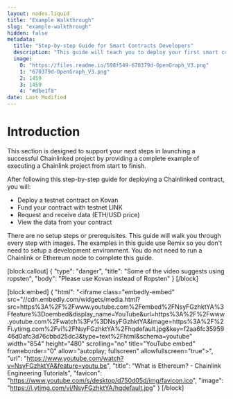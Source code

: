 ```yaml
---
layout: nodes.liquid
title: "Example Walkthrough"
slug: "example-walkthrough"
hidden: false
metadata: 
  title: "Step-by-step Guide for Smart Contracts Developers"
  description: "This guide will teach you to deploy your first smart contract that fetches API data from Chainlink. Anyone can follow along!"
  image: 
    0: "https://files.readme.io/598f549-670379d-OpenGraph_V3.png"
    1: "670379d-OpenGraph_V3.png"
    2: 1459
    3: 1459
    4: "#dbe1f8"
date: Last Modified
---
```

# Introduction

This section is designed to support your next steps in launching a successful Chainlinked project by providing a complete example of executing a Chainlink project from start to finish.

After following this step-by-step guide for deploying a Chainlinked contract, you will:
  - Deploy a testnet contract on Kovan
  - Fund your contract with testnet LINK
  - Request and receive data (ETH/USD price)
  - View the data from your contract

There are no setup steps or prerequisites. This guide will walk you through every step with images. The examples in this guide use Remix so you don't need to setup a development environment. You do not need to run a Chainlink or Ethereum node to complete this guide.


[block:callout]
{
  "type": "danger",
  "title": "Some of the video suggests using ropsten",
  "body": "Please use Kovan instead of Ropsten"
}
[/block]

[block:embed]
{
  "html": "<iframe class=\"embedly-embed\" src=\"//cdn.embedly.com/widgets/media.html?src=https%3A%2F%2Fwww.youtube.com%2Fembed%2FNsyFGzhktYA%3Ffeature%3Doembed&display_name=YouTube&url=https%3A%2F%2Fwww.youtube.com%2Fwatch%3Fv%3DNsyFGzhktYA&image=https%3A%2F%2Fi.ytimg.com%2Fvi%2FNsyFGzhktYA%2Fhqdefault.jpg&key=f2aa6fc3595946d0afc3d76cbbd25dc3&type=text%2Fhtml&schema=youtube\" width=\"854\" height=\"480\" scrolling=\"no\" title=\"YouTube embed\" frameborder=\"0\" allow=\"autoplay; fullscreen\" allowfullscreen=\"true\"></iframe>",
  "url": "https://www.youtube.com/watch?v=NsyFGzhktYA&feature=youtu.be",
  "title": "What is Ethereum? - Chainlink Engineering Tutorials",
  "favicon": "https://www.youtube.com/s/desktop/d750d05d/img/favicon.ico",
  "image": "https://i.ytimg.com/vi/NsyFGzhktYA/hqdefault.jpg"
}
[/block]